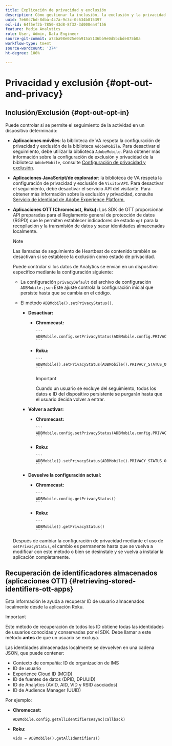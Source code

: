 ```yaml
---
title: Explicación de privacidad y exclusión
description: Cómo gestionar la inclusión, la exclusión y la privacidad.
uuid: 7e60c7bd-8dba-4c7a-9c3c-0c634b815397
exl-id: 64f5ef2b-7850-43d8-8f32-3d008ea4f156
feature: Media Analytics
role: User, Admin, Data Engineer
source-git-commit: a73ba98e025e0a915a5136bb9e0d5bcbde875b0a
workflow-type: tm+mt
source-wordcount: '374'
ht-degree: 100%

---
```


# Privacidad y exclusión {#opt-out-and-privacy}

## Inclusión/Exclusión {#opt-out-opt-in}

Puede controlar si se permite el seguimiento de la actividad en un dispositivo determinado:

* **Aplicaciones móviles**: la biblioteca de VA respeta la configuración de privacidad y exclusión de la biblioteca `AdobeMobile`. Para desactivar el seguimiento, debe utilizar la biblioteca `AdobeMobile`. Para obtener más información sobre la configuración de exclusión y privacidad de la biblioteca `AdobeMobile`, consulte [Configuración de privacidad y exclusión](https://experienceleague.adobe.com/docs/mobile-services/android/gdpr-privacy-android/privacy.html?lang=es).
* **Aplicaciones JavaScript/de explorador**: la biblioteca de VA respeta la configuración de privacidad y exclusión de `VisitorAPI`. Para desactivar el seguimiento, debe desactivar el servicio API del visitante. Para obtener más información sobre la exclusión y privacidad, consulte [Servicio de identidad de Adobe Experience Platform.](https://experienceleague.adobe.com/docs/id-service/using/home.html?lang=es)
* **Aplicaciones OTT (Chromecast, Roku):** Los SDK de OTT proporcionan API preparadas para el Reglamento general de protección de datos (RGPD) que le permiten establecer indicadores de estado `opt` para la recopilación y la transmisión de datos y sacar identidades almacenadas localmente.

  >[!NOTE]
  >
  >Las llamadas de seguimiento de Heartbeat de contenido también se desactivan si se establece la exclusión como estado de privacidad.

  Puede controlar si los datos de Analytics se envían en un dispositivo específico mediante la configuración siguiente:

   * La configuración `privacyDefault` del archivo de configuración `ADBMobile.json` Este ajuste controla la configuración inicial que persiste hasta que se cambia en el código.

   * El método `ADBMobile().setPrivacyStatus()`.

      * **Desactivar:**

         * **Chromecast:**

               ```
               ADBMobile.config.setPrivacyStatus(ADBMobile.config.PRIVACY_STATUS_OPT_OUT)
               ```
           
         * **Roku:**

               ```
               ADBMobile().setPrivacyStatus(ADBMobile().PRIVACY_STATUS_OPT_OUT)
               ```
           
           >[!IMPORTANT]
           >
           >Cuando un usuario se excluye del seguimiento, todos los datos e ID del dispositivo persistente se purgarán hasta que el usuario decida volver a entrar.

      * **Volver a activar:**

         * **Chromecast:**

               ```
               ADBMobile.config.setPrivacyStatus(ADBMobile.config.PRIVACY_STATUS_OPT_IN)
               ```
           
         * **Roku:**

               ```
               ADBMobile().setPrivacyStatus(ADBMobile().PRIVACY_STATUS_OPT_IN)
               ```
           
      * **Devuelve la configuración actual:**

         * **Chromecast:**

               ```
               ADBMobile.config.getPrivacyStatus()
               ```
           
         * **Roku:**

               ```
               ADBMobile().getPrivacyStatus()
               ```
           
  Después de cambiar la configuración de privacidad mediante el uso de `setPrivacyStatus`, el cambio es permanente hasta que se vuelva a modificar con este método o bien se desinstale y se vuelva a instalar la aplicación completamente.

## Recuperación de identificadores almacenados (aplicaciones OTT) {#retrieving-stored-identifiers-ott-apps}

Esta información le ayuda a recuperar ID de usuario almacenados localmente desde la aplicación Roku.

>[!IMPORTANT]
>
>Este método de recuperación de todos los ID obtiene todas las identidades de usuarios conocidas y conservadas por el SDK. Debe llamar a este método **antes** de que un usuario se excluya.

Las identidades almacenadas localmente se devuelven en una cadena JSON, que puede contener:

* Contexto de compañía: ID de organización de IMS
* ID de usuario
* Experience Cloud ID (MCID)
* ID de fuentes de datos (DPID, DPUUID)
* ID de Analytics (AVID, AID, VID y RSID asociados)
* ID de Audience Manager (UUID)

Por ejemplo:

* **Chromecast:**

  ```
  ADBMobile.config.getAllIdentifiersAsync(callback)
  ```

* **Roku:**

  ```
  vids = ADBMobile().getAllIdentifiers()
  ```
